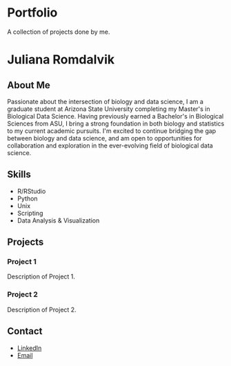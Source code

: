 # Portfolio
A collection of projects done by me.
# Juliana Romdalvik

## About Me

Passionate about the intersection of biology and data science, I am a graduate student at Arizona State University completing my Master's in Biological Data Science. Having previously earned a Bachelor's in Biological Sciences from ASU, I bring a strong foundation in both biology and statistics to my current academic pursuits. I'm excited to continue bridging the gap between biology and data science, and am open to opportunities for collaboration and exploration in the ever-evolving field of biological data science.

## Skills

- R/RStudio
- Python
- Unix
- Scripting
- Data Analysis & Visualization

## Projects

### Project 1

Description of Project 1.

### Project 2

Description of Project 2.

## Contact

- [LinkedIn](https://www.linkedin.com/in/juliana-romdalvik/)
- [Email](julianaromdalvik@gmail.com)
